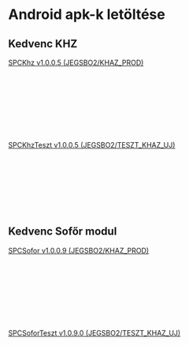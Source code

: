 <script type="text/javascript" src="js/jquery.min.js"></script>
<script type="text/javascript" src="js/qrcode.js"></script>

# Android apk-k letöltése

## Kedvenc KHZ

<a href="download/com.spc.khzv5.apk" download>SPCKhz v1.0.0.5 (JEGSBO2/KHAZ_PROD)</a>
<div id="qrcodekhz" style="width:100px; height:100px; margin:25px;"></div>

<a href="download/com.spc.khztesztv5.apk" download>SPCKhzTeszt v1.0.0.5 (JEGSBO2/TESZT_KHAZ_UJ)</a>
<div id="qrcodekhzteszt" style="width:100px; height:100px; margin:25px;"></div>

## Kedvenc Sofőr modul

<a href="download/com.spc.soforv9.apk" download>SPCSofor v1.0.0.9 (JEGSBO2/KHAZ_PROD)</a>
<div id="qrcodesofor" style="width:100px; height:100px; margin:25px;"></div>

<a href="download/com.spc.sofortesztv9.apk" download>SPCSoforTeszt v1.0.9.0 (JEGSBO2/TESZT_KHAZ_UJ)</a>
<div id="qrcodesoforteszt" style="width:100px; height:100px; margin:25px;"></div>

<script type="text/javascript">
var qrcodekhz = new QRCode(document.getElementById("qrcodekhz"), {
    text   : "https://humigeri.github.io/download/com.spc.khzv5.apk",
	width  : 100,
	height : 100
});
var qrcodekhzteszt = new QRCode(document.getElementById("qrcodekhzteszt"), {
    text   : "https://humigeri.github.io/download/com.spc.khztesztv5.apk",
	width  : 100,
	height : 100
});
var qrcodesofor = new QRCode(document.getElementById("qrcodesofor"), {
    text   : "https://humigeri.github.io/download/com.spc.soforv9.apk",
	width  : 100,
	height : 100
});
var qrcodesoforteszt = new QRCode(document.getElementById("qrcodesoforteszt"), {
    text   : "https://humigeri.github.io/download/com.spc.sofortesztv9.apk",
	width  : 100,
	height : 100
});

</script>